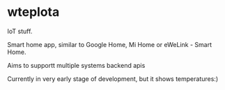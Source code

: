 # wteplota

IoT stuff.

Smart home app, similar to Google Home, Mi Home or eWeLink - Smart Home.

Aims to supportt multiple systems backend apis

Currently in very early stage of development, but it shows temperatures:)